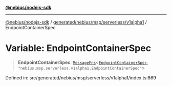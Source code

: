 [**@nebius/nodejs-sdk**](../../../../../../README.md)

***

[@nebius/nodejs-sdk](../../../../../../README.md) / [generated/nebius/msp/serverless/v1alpha1](../README.md) / EndpointContainerSpec

# Variable: EndpointContainerSpec

> **EndpointContainerSpec**: [`MessageFns`](../../../../../../runtime/protos/core/interfaces/MessageFns.md)\<[`EndpointContainerSpec`](../interfaces/EndpointContainerSpec.md), `"nebius.msp.serverless.v1alpha1.EndpointContainerSpec"`\>

Defined in: src/generated/nebius/msp/serverless/v1alpha1/index.ts:869
